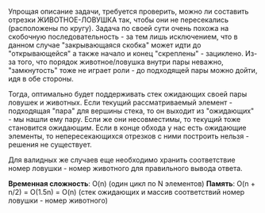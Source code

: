 Упрощая описание задачи, требуется проверить, можно ли составить отрезки ЖИВОТНОЕ-ЛОВУШКА так, чтобы они не пересекались (расположены по кругу). Задача по своей сути очень похожа на скобочную последовательность - за тем лишь исключением, что в данном случае "закрывающаяся скобка" может идти до "открывающейся" а также начало и конец "скреплены" - зациклено. Из-за того, что порядок животное/ловушка внутри пары неважно, "замкнутость" тоже не играет роли - до подходящей пары можно дойти, идя в обе стороны.

Тогда, оптимально будет поддерживать стек ожидающих своей пары ловушек и животных. Если текущий рассматриваемый элемент - подходящая "пара" для вершины стека, то он выходит из "ожидающих" - мы нашли ему пару. Если же они несовместимы, то текущий тоже становится ожидающим. Если в конце обхода у нас есть ожидающие элементы, то непересекающихся отрезков с ними построить нельзя - решения не существует.

Для валидных же случаев еще необходимо хранить соответствие номер ловушки - номер животного для правильного вывода ответа.

**Временная сложность**: O(n) (один цикл по N элементов)
**Память**: O(n + n/2) = O(1.5n) = O(n) (стек ожидающих и массив соответствий номер ловушки - номер животного)
